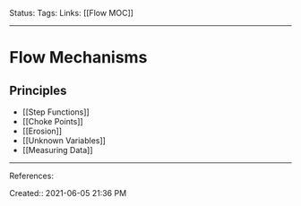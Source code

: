 Status:
Tags:
Links: [[Flow MOC]]
___
# Flow Mechanisms
## Principles
- [[Step Functions]]
- [[Choke Points]]
- [[Erosion]]
- [[Unknown Variables]]
- [[Measuring Data]]
___
References:

Created:: 2021-06-05 21:36 PM
